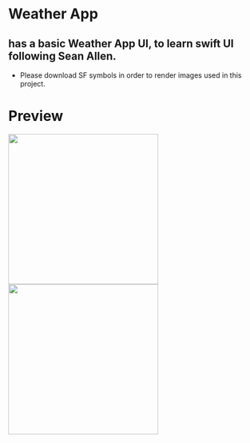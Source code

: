 # Weather App
## has a basic Weather App UI, to learn swift UI following Sean Allen.

- Please download SF symbols in order to render images used in this project.

# Preview
<img src="https://github.com/saanicagupta/WeatherApp_swiftUI/assets/88944319/aaec8f6b-2b52-491e-a56e-a0cf758d1ec2" width="300">
<img src="https://github.com/saanicagupta/WeatherApp_swiftUI/assets/88944319/1ff68342-e5ca-4ef3-a78f-a9b464e1cbcc" width="300">
